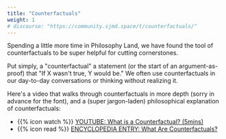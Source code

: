 ```yaml
---
title: "Counterfactuals"
weight: 1
# discourse: "https://community.sjmd.space/t/counterfactuals/"
---
```


Spending a little more time in Philosophy Land, we have found the tool of counterfactuals to be super helpful for cutting cornerstones.

Put simply, a "counterfactual" a statement (or the start of an argument-as-proof) that "If X wasn't true, Y would be." We often use counterfactuals in our day-to-day conversations or thinking without realizing it.

Here's a video that walks through counterfactuals in more depth (sorry in advance for the font), and a (super jargon-laden) philosophical explanation of counterfactuals:

- {{% icon watch %}} [YOUTUBE: What is a Counterfactual? (5mins)](https://www.youtube.com/watch?v=5eNhS0oaLHo)
- {{% icon read %}} [ENCYCLOPEDIA ENTRY: What Are Counterfactuals?](https://plato.stanford.edu/entries/counterfactuals/#WhatCoun)
